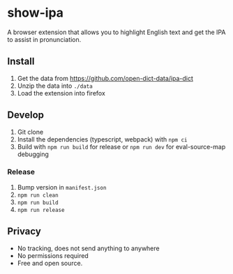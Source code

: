 # show-ipa

A browser extension that allows you to highlight English text and get the IPA to assist in pronunciation.

## Install

1. Get the data from https://github.com/open-dict-data/ipa-dict
2. Unzip the data into `./data`
3. Load the extension into firefox

## Develop
1. Git clone
2. Install the dependencies (typescript, webpack) with `npm ci`
3. Build with `npm run build` for release or `npm run dev` for eval-source-map debugging

### Release
1. Bump version in `manifest.json`
2. `npm run clean`
3. `npm run build`
4. `npm run release`

## Privacy

- No tracking, does not send anything to anywhere
- No permissions required
- Free and open source.
